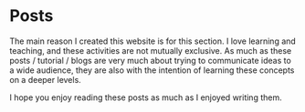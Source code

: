 # Posts

The main reason I created this website is for this section.
I love learning and teaching, and these activities are not mutually exclusive.
As much as these posts / tutorial / blogs are very much about trying to communicate ideas to a wide audience, they are also with the intention of learning these concepts on a deeper levels.

I hope you enjoy reading these posts as much as I enjoyed writing them.
